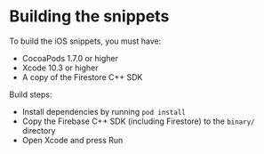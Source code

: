 # Building the snippets

To build the iOS snippets, you must have:
- CocoaPods 1.7.0 or higher
- Xcode 10.3 or higher
- A copy of the Firestore C++ SDK

Build steps:
- Install dependencies by running `pod install`
- Copy the Firebase C++ SDK (including Firestore) to the `binary/` directory
- Open Xcode and press Run

